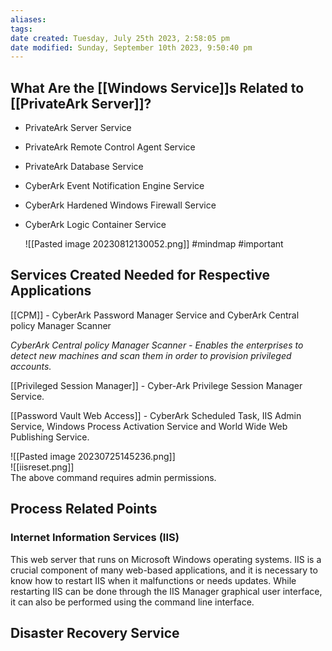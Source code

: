 ```yaml
---
aliases: 
tags: 
date created: Tuesday, July 25th 2023, 2:58:05 pm
date modified: Sunday, September 10th 2023, 9:50:40 pm
---
```


## What Are the [[Windows Service]]s Related to [[PrivateArk Server]]?

- PrivateArk Server Service
- PrivateArk Remote Control Agent Service
- PrivateArk Database Service
- CyberArk Event Notification Engine Service
- CyberArk Hardened Windows Firewall Service
- CyberArk Logic Container Service

	![[Pasted image 20230812130052.png]] #mindmap #important 

## Services Created Needed for Respective Applications

[[CPM]] - CyberArk Password Manager Service and CyberArk Central policy Manager Scanner

*CyberArk Central policy Manager Scanner - Enables the enterprises to detect new machines and scan them in order to provision privileged accounts.*

[[Privileged Session Manager]] - Cyber-Ark Privilege Session Manager Service. 

[[Password Vault Web Access]] - CyberArk Scheduled Task, IIS Admin Service, Windows Process Activation Service and World Wide Web Publishing Service.

![[Pasted image 20230725145236.png]]  
![[iisreset.png]]  
The above command requires admin permissions.

## Process Related Points

### Internet Information Services (IIS)

This web server that runs on Microsoft Windows operating systems. IIS is a crucial component of many web-based applications, and it is necessary to know how to restart IIS when it malfunctions or needs updates. While restarting IIS can be done through the IIS Manager graphical user interface, it can also be performed using the command line interface.

## Disaster Recovery Service